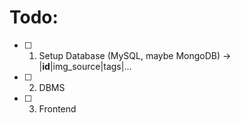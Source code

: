 # Todo:
- [ ] 1. Setup Database (MySQL, maybe MongoDB)
    -> |**id**|img_source|tags|...
- [ ] 2. DBMS 
- [ ] 3. Frontend

